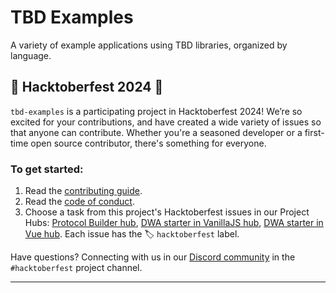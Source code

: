 # TBD Examples

A variety of example applications using TBD libraries, organized by language.

## 🎉 Hacktoberfest 2024 🎉

`tbd-examples` is a participating project in Hacktoberfest 2024! We’re so excited for your contributions, and have created a wide variety of issues so that anyone can contribute. Whether you're a seasoned developer or a first-time open source contributor, there's something for everyone.

### To get started:
1. Read the [contributing guide](https://github.com/TBD54566975/tbd-examples/blob/main/CONTRIBUTING.md).
2. Read the [code of conduct](https://github.com/TBD54566975/tbd-examples/blob/main/CODE_OF_CONDUCT.md).
3. Choose a task from this project's Hacktoberfest issues in our Project Hubs: [Protocol Builder hub](https://github.com/TBD54566975/tbd-examples/issues/97), [DWA starter in VanillaJS hub](https://github.com/TBD54566975/tbd-examples/issues/81), [DWA starter in Vue hub](https://github.com/TBD54566975/tbd-examples/issues/63). Each issue has the 🏷️ `hacktoberfest` label.

Have questions? Connecting with us in our [Discord community](https://discord.gg/tbd) in the `#hacktoberfest` project channel.

---